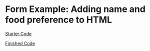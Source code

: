 # Form Example: Adding name and food preference to HTML

[Starter Code](starter)

[Finished Code](finished)